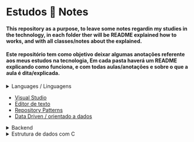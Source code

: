 # Estudos :book: Notes

#### This repository as a purpose, to leave some notes regardin my studies in the technology, in each folder ther will be README explained how to works, and with all classes/notes about the explained.

#### Este repositório tem como objetivo deixar algumas anotações referente aos meus estudos na tecnologia, Em cada pasta haverá um README explicando como funciona, e com todas aulas/anotações e sobre o que a aula é dita/explicada.

<details>
  <summary>Languages / Linguagens</summary>
  
- [C#](/C%23%20aulas/README.md)

</details>

- [Visual Studio](https://github.com/Thomaz-Peres/Estudos-Notes/tree/master/Visual%20Studio)
- [Editor de texto](https://github.com/Thomaz-Peres/Editor-de-Texto)
- [Repository Patterns](https://github.com/Thomaz-Peres/Estudos-Notes/tree/master/Repository.Pattern)
- [Data Driven / orientado a dados](https://github.com/Thomaz-Peres/Estudos-Notes/tree/master/Data%20Driven)

<details>
  <summary>Backend</summary>
  
- [Learning DataBase (*Banco de Dados SQL*)](https://github.com/Thomaz-Peres/Estudos-Notes/tree/master/Visual%20Studio/SQLite)
- [A little bit about Back-End](https://github.com/Thomaz-Peres/Estudos-Notes/tree/master/Pouco%20sobre%20Back-end)
- [A little bit about async await and Tasks](https://github.com/Thomaz-Peres/Estudos-Notes/blob/master/Pouco%20sobre%20Back-end/AsyncTaskActionResult.md)
- [Entity Framework DbSet](https://github.com/Thomaz-Peres/Estudos-Notes/blob/master/Pouco%20sobre%20Back-end/BancoDeDadosEF6.md)
- [Azure](https://github.com/Thomaz-Peres/Estudos-Notes/blob/master/Pouco%20sobre%20Back-end/Azure.md)
- [Get Post Put Delete](https://github.com/Thomaz-Peres/Estudos-Notes/blob/master/Pouco%20sobre%20Back-end/GetPutPostDelete.md)
- [Routes](https://github.com/Thomaz-Peres/Estudos-Notes/blob/master/Pouco%20sobre%20Back-end/Rotas.md)
- [Authentication and Authorization](https://github.com/Thomaz-Peres/Estudos-Notes/blob/master/Pouco%20sobre%20Back-end/Autenticação%26Autorização.md)

</details>


<details>
  <summary>Estrutura de dados com C</summary>
  
- [Estrutura de dados com C](/EstruturaDeDados/README.md)

</details>